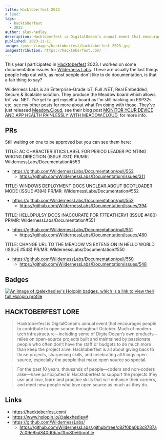 ```yaml
---
title: Hacktoberfest 2023
# lead:
tags:
  - hacktoberfest
  - 2023
author: alex-hedley
description: Hacktoberfest is DigitalOcean’s annual event that encourages people to contribute to open source throughout October.
published: 2023-11-11
image: /posts/images/hacktoberfest/hacktoberfest-2023.jpg
imageattribution: https://hacktoberfest.com/
---
```


<!-- # Hacktoberfest 2023 -->

This year I participated in [Hacktoberfest](https://hacktoberfest.com/) 2023. I worked on some documentation issues for [Wilderness Labs](https://www.wildernesslabs.co/). These are usually the last things people help out with, as most people don't like to do documentation, is that a fair thing to say?

Wilderness Labs is an Enterprise-Grade IoT, Full .NET, Real Embedded, Secure & Scalable solution. They produce the Meadow board which allows IoT via .NET. I've yet to get myself a board as I'm still hacking on ESP32s etc, see my other posts for more about what I'm doing with those. They've just released [Meadow.Cloud](https://developer.wildernesslabs.co/Meadow/Meadow.Cloud/), see their blog post [MONITOR YOUR DEVICE AND APP HEALTH PAINLESSLY WITH MEADOW.CLOUD.](https://blog.wildernesslabs.co/meadow-makes-monitoring-your-devices-health-easier/) for more info.

## PRs

Still waiting on one to be approved but you can see them here:

TITLE: AC CHARACTERISTICS LABEL FOR PERIOD LEADER POINTING WRONG DIRECTION (ISSUE #311)
PR/MR: WildernessLabs/Documentation#553

- https://github.com/WildernessLabs/Documentation/pull/553
  - https://github.com/WildernessLabs/Documentation/issues/311

TITLE: WINDOWS DEPLOYMENT DOCS UNCLEAR ABOUT BOOTLOADER MODE (ISSUE #394)
PR/MR: WildernessLabs/Documentation#552

- https://github.com/WildernessLabs/Documentation/pull/552
  - https://github.com/WildernessLabs/Documentation/issues/394

TITLE: HELLOPULSY DOCS INACCURATE FOR F7FEATHERV1 (ISSUE #480)
PR/MR: WildernessLabs/Documentation#551

- https://github.com/WildernessLabs/Documentation/pull/551
  - https://github.com/WildernessLabs/Documentation/issues/480

TITLE: CHANGE URL TO THE MEADOW VS EXTENSION IN HELLO WORLD (ISSUE #548)
PR/MR: WildernessLabs/Documentation#550

- https://github.com/WildernessLabs/Documentation/pull/550
  - https://github.com/WildernessLabs/Documentation/issues/548

## Badges

[![An image of @alexhedley's Holopin badges, which is a link to view their full Holopin profile](https://holopin.me/alexhedley)](https://holopin.io/@alexhedley)

## HACKTOBERFEST LORE

> Hacktoberfest is DigitalOcean’s annual event that encourages people to contribute to open source throughout October. Much of modern tech infrastructure—including some of DigitalOcean’s own products—relies on open-source projects built and maintained by passionate people who often don’t have the staff or budgets to do much more than keep the project alive. Hacktoberfest is all about giving back to those projects, sharpening skills, and celebrating all things open source, especially the people that make open source so special.

> For the past 10 years, thousands of people—coders and non-coders alike—have participated in Hacktoberfest to support the projects they use and love, learn and practice skills that will enhance their careers, and meet new people who love open source as much as they do.

## Links

- https://hacktoberfest.com/
- https://www.holopin.io/@alexhedley#
- https://github.com/WildernessLabs/
  - https://github.com/WildernessLabs/.github/tree/c82f0ba0b3c8787a2c09e95d840d0bacffbc80e6/profile
